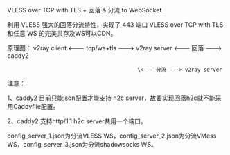 VLESS over TCP with TLS + 回落 & 分流 to WebSocket

利用 VLESS 强大的回落分流特性，实现了 443 端口 VLESS over TCP with TLS 和任意 WS 的完美共存及WS可以CDN。


原理图： v2ray client <--- tcp/ws+tls ---> v2ray server <--- 回落 ---> caddy2

                                              \<--- 分流 ---> v2ray server
注意：

1、caddy2 目前只能json配置才能支持 h2c server，故要实现回落h2c就不能采用Caddyfile配置。

2、caddy2 支持http/1.1 h2c server共用一个端口。


config_server_1.json为分流VLESS WS，config_server_2.json为分流VMess WS，config_server_3.json为分流shadowsocks WS。
